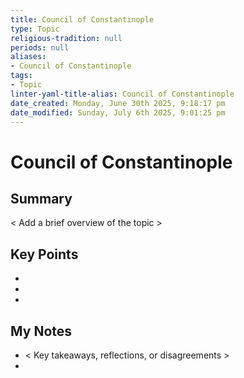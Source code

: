 ```yaml
---
title: Council of Constantinople
type: Topic
religious-tradition: null
periods: null
aliases:
- Council of Constantinople
tags:
- Topic
linter-yaml-title-alias: Council of Constantinople
date_created: Monday, June 30th 2025, 9:18:17 pm
date_modified: Sunday, July 6th 2025, 9:01:25 pm
---
```


# Council of Constantinople

## Summary
< Add a brief overview of the topic >

## Key Points
- 
- 
- 

## My Notes
- < Key takeaways, reflections, or disagreements >
- 